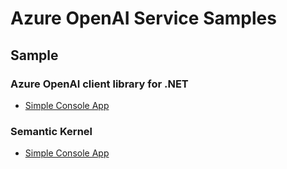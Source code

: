 # Azure OpenAI Service Samples

## Sample
### Azure OpenAI client library for .NET
- [Simple Console App](./aoai-console-app/README.md)
### Semantic Kernel
- [Simple Console App](./semantic-kernel-console-app/README.md)